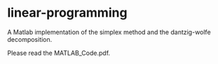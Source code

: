 # linear-programming
A Matlab implementation of the simplex method and the dantzig-wolfe decomposition.

Please read the MATLAB_Code.pdf.